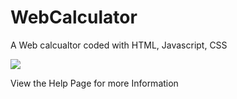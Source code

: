 # WebCalculator
A Web calcualtor coded with HTML, Javascript, CSS

<img src="https://raw.githubusercontent.com/dani251/WebCalculator/master/img/light_theme.png">

View the Help Page for more Information

